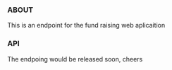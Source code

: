 ### ABOUT
This is an endpoint for the fund raising web aplicaition

### API
The endpoing would be released soon, cheers
